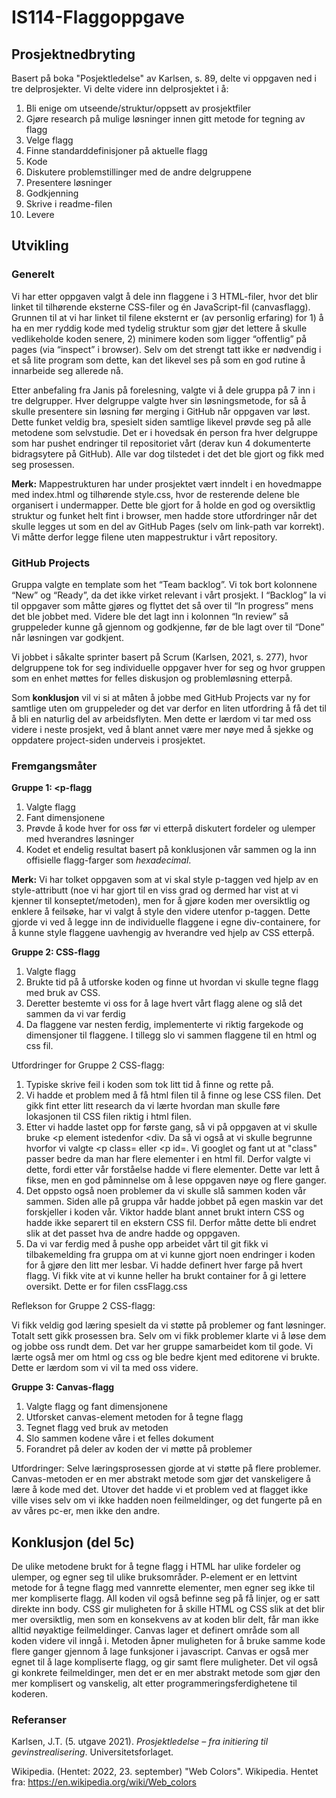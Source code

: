 # IS114-Flaggoppgave
## **Prosjektnedbryting**
Basert på boka "Posjektledelse" av Karlsen, s. 89, delte vi oppgaven ned i tre delprosjekter. Vi delte videre inn delprosjektet i å:
1. Bli enige om utseende/struktur/oppsett av prosjektfiler
2. Gjøre research på mulige løsninger innen gitt metode for tegning av flagg 
3. Velge flagg
4. Finne standarddefinisjoner på aktuelle flagg
5. Kode
6. Diskutere problemstillinger med de andre delgruppene
7. Presentere løsninger
8. Godkjenning
9. Skrive i readme-filen
10. Levere

## **Utvikling**
### **Generelt**
Vi har etter oppgaven valgt å dele inn flaggene i 3 HTML-filer, hvor det blir linket til tilhørende eksterne CSS-filer og én JavaScript-fil (canvasflagg). Grunnen til at vi har linket til filene eksternt er (av personlig erfaring) for 1) å ha en mer ryddig kode med tydelig struktur som gjør det lettere å skulle vedlikeholde koden senere, 2) minimere koden som ligger “offentlig” på pages (via “inspect” i browser). Selv om det strengt tatt ikke er nødvendig i et så lite program som dette, kan det likevel ses på som en god rutine å innarbeide seg allerede nå.

Etter anbefaling fra Janis på forelesning, valgte vi å dele gruppa på 7 inn i tre delgrupper. Hver delgruppe valgte hver sin løsningsmetode, for så å skulle presentere sin løsning før merging i GitHub når oppgaven var løst. Dette funket veldig bra, spesielt siden samtlige likevel prøvde seg på alle metodene som selvstudie. Det er i hovedsak én person fra hver delgruppe som har pushet endringer til repositoriet vårt (derav kun 4 dokumenterte bidragsytere på GitHub). Alle var dog tilstedet i det det ble gjort og fikk med seg prosessen.

**Merk:** Mappestrukturen har under prosjektet vært inndelt i en hovedmappe med index.html og tilhørende style.css, hvor de resterende delene ble organisert i undermapper. Dette ble gjort for å holde en god og oversiktlig struktur og funket helt fint i browser, men hadde store utfordringer når det skulle legges ut som en del av GitHub Pages (selv om link-path var korrekt). Vi måtte derfor legge filene uten mappestruktur i vårt repository.

### **GitHub Projects**
Gruppa valgte en template som het “Team backlog”. Vi tok bort kolonnene “New” og “Ready”, da det ikke virket relevant i vårt prosjekt. I “Backlog” la vi til oppgaver som måtte gjøres og flyttet det så over til “In progress” mens det ble jobbet med. Videre ble det lagt inn i kolonnen “In review” så gruppeleder kunne gå gjennom og godkjenne, før de ble lagt over til “Done” når løsningen var godkjent.

Vi jobbet i såkalte sprinter basert på Scrum (Karlsen, 2021, s. 277), hvor delgruppene tok for seg individuelle oppgaver hver for seg og hvor gruppen som en enhet møttes for felles diskusjon og problemløsning etterpå.

Som **konklusjon** vil vi si at måten å jobbe med GitHub Projects var ny for samtlige uten om gruppeleder og det var derfor en liten utfordring å få det til å bli en naturlig del av arbeidsflyten. Men dette er lærdom vi tar med oss videre i neste prosjekt, ved å blant annet være mer nøye med å sjekke og oppdatere project-siden underveis i prosjektet.

### **Fremgangsmåter**
**Gruppe 1: <p-flagg**
1. Valgte flagg
2. Fant dimensjonene
3. Prøvde å kode hver for oss før vi etterpå diskutert fordeler og ulemper med hverandres løsninger
4. Kodet et endelig resultat basert på konklusjonen vår sammen og la inn offisielle flagg-farger som *hexadecimal*.

**Merk:** Vi har tolket oppgaven som at vi skal style p-taggen ved hjelp av en style-attributt (noe vi har gjort til en viss grad og dermed har vist at vi kjenner til konseptet/metoden), men for å gjøre koden mer oversiktlig og enklere å feilsøke, har vi valgt å style den videre utenfor p-taggen. Dette gjorde vi ved å legge inn de individuelle flaggene i egne div-containere, for å kunne style flaggene uavhengig av hverandre ved hjelp av CSS etterpå. 

**Gruppe 2: CSS-flagg**

1. Valgte flagg 
2. Brukte tid på å utforske koden og finne ut hvordan vi skulle tegne flagg med bruk av CSS.
3. Deretter bestemte vi oss for å lage hvert vårt flagg alene og slå det sammen da vi var ferdig
4. Da flaggene var nesten ferdig, implementerte vi riktig fargekode og dimensjoner til flaggene. I tillegg slo vi sammen flaggene til en html og css fil. 

Utfordringer for Gruppe 2 CSS-flagg:
1. Typiske skrive feil i koden som tok litt tid å finne og rette på.
2. Vi hadde et problem med å få html filen til å finne og lese CSS filen. Det gikk fint etter litt research da vi lærte hvordan man skulle føre lokasjonen til CSS filen riktig i html filen.
3. Etter vi hadde lastet opp for første gang, så vi på oppgaven at vi skulle bruke <p element istedenfor <div. Da så vi også at vi skulle begrunne hvorfor vi valgte <p class= eller <p id=. Vi googlet og fant ut at "class" passer bedre da man har flere elementer i en html fil. Derfor valgte vi dette, fordi etter vår forståelse hadde vi flere elementer. Dette var lett å fikse, men en god påminnelse om å lese oppgaven nøye og flere ganger.
4. Det oppsto også noen problemer da vi skulle slå sammen koden vår sammen. Siden alle på gruppa vår hadde jobbet på egen maskin var det forskjeller i koden vår. Viktor hadde blant annet brukt intern CSS og hadde ikke separert til en ekstern CSS fil. Derfor måtte dette bli endret slik at det passet hva de andre hadde og oppgaven.
5. Da vi var ferdig med å pushe opp arbeidet vårt til git fikk vi tilbakemelding fra gruppa om at vi kunne gjort noen endringer i koden for å gjøre den litt mer lesbar. Vi hadde definert hver farge på hvert flagg. Vi fikk vite at vi kunne heller ha brukt container for å gi lettere oversikt. Dette er for filen cssFlagg.css

Reflekson for Gruppe 2 CSS-flagg:

Vi fikk veldig god læring spesielt da vi støtte på problemer og fant løsninger. Totalt sett gikk prosessen bra. Selv om vi fikk problemer klarte vi å løse dem og jobbe oss rundt dem. Det var her gruppe samarbeidet kom til gode. Vi lærte også mer om html og css og ble bedre kjent med editorene vi brukte. Dette er lærdom som vi vil ta med oss videre.


**Gruppe 3: Canvas-flagg**
1. Valgte flagg og fant dimensjonene
2. Utforsket canvas-element metoden for å tegne flagg
3. Tegnet flagg ved bruk av metoden
4. Slo sammen kodene våre i et felles dokument
5. Forandret på deler av koden der vi møtte på problemer

Utfordringer:
Selve læringsprosessen gjorde at vi støtte på flere problemer. Canvas-metoden er en mer abstrakt metode som gjør det vanskeligere å lære å kode med det. Utover det hadde vi et problem ved at flagget ikke ville vises selv om vi ikke hadden noen feilmeldinger, og det fungerte på en av våres pc-er, men ikke den andre.

## **Konklusjon** (del 5c)
De ulike metodene brukt for å tegne flagg i HTML har ulike fordeler og ulemper, og egner seg til ulike bruksområder. P-element er en lettvint metode for å tegne flagg med vannrette elementer, men egner seg ikke til mer kompliserte flagg. All koden vil også befinne seg på få linjer, og er satt direkte inn body. CSS gir muligheten for å skille HTML og CSS slik at det blir mer oversiktlig, men som en konsekvens av at koden blir delt, får man ikke alltid nøyaktige feilmeldinger. Canvas lager et definert område som all koden videre vil inngå i. Metoden åpner muligheten for å bruke samme kode flere ganger gjennom å lage funksjoner i javascript. Canvas er også mer egnet til å lage kompliserte flagg, og gir samt flere muligheter. Det vil også gi konkrete feilmeldinger, men det er en mer abstrakt metode som gjør den mer komplisert og vanskelig, alt etter programmeringsferdighetene til koderen.

### **Referanser**
Karlsen, J.T. (5. utgave 2021). *Prosjektledelse – fra initiering til gevinstrealisering*. Universitetsforlaget.

Wikipedia. (Hentet: 2022, 23. september) "Web Colors". Wikipedia. Hentet fra: https://en.wikipedia.org/wiki/Web_colors
